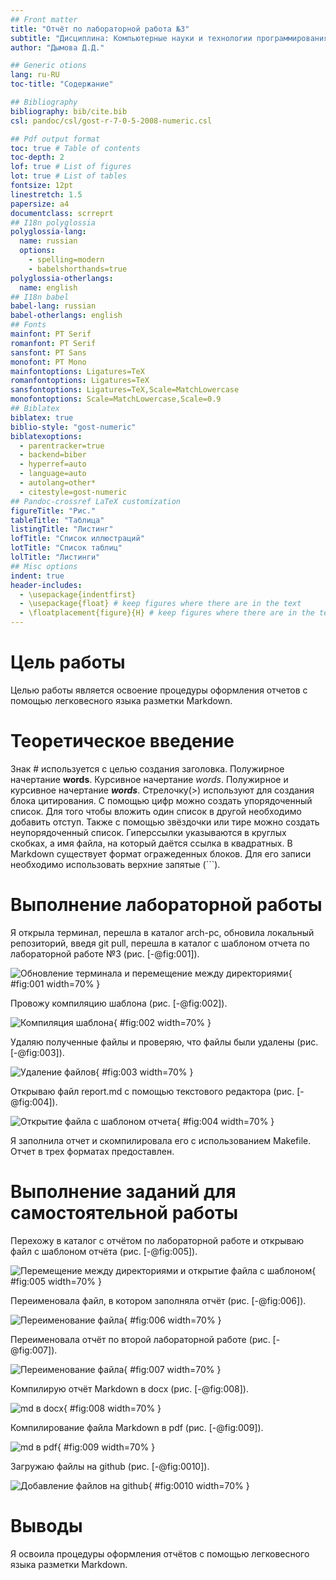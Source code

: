 ```yaml
---
## Front matter
title: "Отчёт по лабораторной работа №3"
subtitle: "Дисциплина: Компьютерные науки и технологии программирования"
author: "Дымова Д.Д."

## Generic otions
lang: ru-RU
toc-title: "Содержание"

## Bibliography
bibliography: bib/cite.bib
csl: pandoc/csl/gost-r-7-0-5-2008-numeric.csl

## Pdf output format
toc: true # Table of contents
toc-depth: 2
lof: true # List of figures
lot: true # List of tables
fontsize: 12pt
linestretch: 1.5
papersize: a4
documentclass: scrreprt
## I18n polyglossia
polyglossia-lang:
  name: russian
  options:
	- spelling=modern
	- babelshorthands=true
polyglossia-otherlangs:
  name: english
## I18n babel
babel-lang: russian
babel-otherlangs: english
## Fonts
mainfont: PT Serif
romanfont: PT Serif
sansfont: PT Sans
monofont: PT Mono
mainfontoptions: Ligatures=TeX
romanfontoptions: Ligatures=TeX
sansfontoptions: Ligatures=TeX,Scale=MatchLowercase
monofontoptions: Scale=MatchLowercase,Scale=0.9
## Biblatex
biblatex: true
biblio-style: "gost-numeric"
biblatexoptions:
  - parentracker=true
  - backend=biber
  - hyperref=auto
  - language=auto
  - autolang=other*
  - citestyle=gost-numeric
## Pandoc-crossref LaTeX customization
figureTitle: "Рис."
tableTitle: "Таблица"
listingTitle: "Листинг"
lofTitle: "Список иллюстраций"
lotTitle: "Список таблиц"
lolTitle: "Листинги"
## Misc options
indent: true
header-includes:
  - \usepackage{indentfirst}
  - \usepackage{float} # keep figures where there are in the text
  - \floatplacement{figure}{H} # keep figures where there are in the text
---
```


# Цель работы

Целью работы является освоение процедуры оформления отчетов с помощью легковесного языка разметки Markdown.

# Теоретическое введение

Знак # используется с целью создания заголовка.
Полужирное начертание **words**. 
Курсивное начертание *words*.
Полужирное и курсивное начертание ***words***.
Стрелочку(>) используют для создания блока цитирования.
С помощью цифр можно создать упорядоченный список. Для того чтобы вложить один список в другой необходимо добавить отступ. Также с помощью звёздочки или тире можно создать неупорядоченный список.
Гиперссылки указываются в круглых скобках, а имя файла, на который даётся ссылка в квадратных.
В Markdown существует формат огражеденных блоков. Для его записи необходимо использовать верхние запятые (```).

# Выполнение лабораторной работы

Я открыла терминал, перешла в каталог arch-pc, обновила локальный репозиторий, введя git pull, перешла в каталог с шаблоном отчета по лабораторной работе №3 (рис. [-@fig:001]).

![Обновление терминала и перемещение между директориями](image/001.png){ #fig:001 width=70% }

Провожу компиляцию шаблона (рис. [-@fig:002]).

![Компиляция шаблона](image/002.png){ #fig:002 width=70% }

Удаляю полученные файлы и проверяю, что файлы были удалены (рис. [-@fig:003]).

![Удаление файлов](image/003.png){ #fig:003 width=70% }

Открываю файл report.md с помощью текстового редактора (рис. [-@fig:004]).

![Открытие файла с шаблоном отчета](image/004.png){ #fig:004 width=70% }

Я заполнила отчет и скомпилировала его с использованием Makefile. Отчет в трех форматах предоставлен.

# Выполнение заданий для самостоятельной работы

Перехожу в каталог с отчётом по лабораторной работе и открываю файл с шаблоном отчёта (рис. [-@fig:005]).

![Перемещение между директориями и открытие файла с шаблоном](image/5.png){ #fig:005 width=70% }

Переименовала файл, в котором заполняла отчёт (рис. [-@fig:006]).

![Переименование файла](image/6.png){ #fig:006 width=70% }

Переименовала отчёт по второй лабораторной работе (рис. [-@fig:007]).

![Переименование файла](image/7.png){ #fig:007 width=70% }

Компилирую отчёт Markdown в docx (рис. [-@fig:008]).

![md в docx](image/8.png){ #fig:008 width=70% }

Компилирование файла Markdown в pdf (рис. [-@fig:009]).

![md в pdf](image/9.png){ #fig:009 width=70% }

Загружаю файлы на github (рис. [-@fig:0010]).

![Добавление файлов на github](image/10.png){ #fig:0010 width=70% }

# Выводы

Я освоила процедуры оформления отчётов с помощью легковесного языка разметки Markdown.

